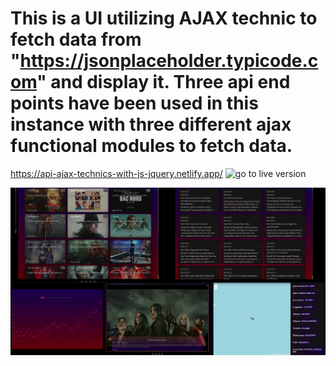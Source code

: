 # This is a UI utilizing AJAX technic to fetch data from "https://jsonplaceholder.typicode.com" and display it. Three api end points have been used in this instance with three different ajax functional modules to fetch data.
https://api-ajax-technics-with-js-jquery.netlify.app/
![go to live version]("https://api-ajax-technics-with-js-jquery.netlify.app/")

![UI built with html css javascrpt adn jquery](./public/img/combined.png)



